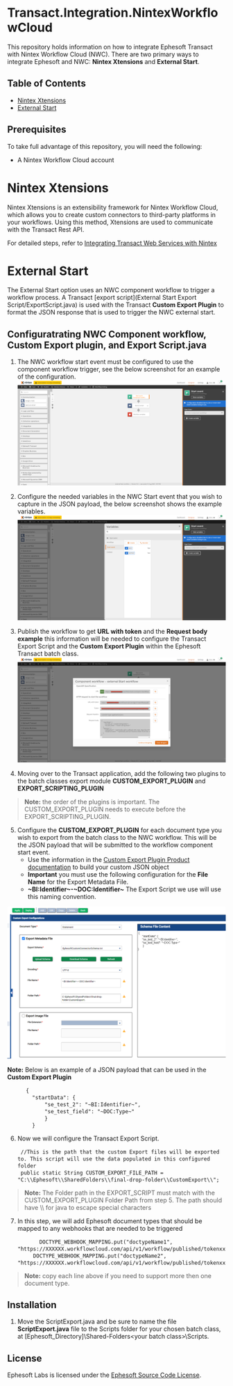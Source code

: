 
# Transact.Integration.NintexWorkflowCloud

This repository holds information on how to integrate Ephesoft Transact with Nintex Workflow Cloud (NWC). There are two primary ways to integrate Ephesoft and NWC: **Nintex Xtensions** and **External Start**.

## Table of Contents

- [Nintex Xtensions](#nintex-xtensions)
- [External Start](#external-start)

## Prerequisites

To take full advantage of this repository, you will need the following:
- A Nintex Workflow Cloud account

# Nintex Xtensions

Nintex Xtensions is an extensibility framework for Nintex Workflow Cloud, which allows you to create custom connectors to third-party platforms in your workflows. Using this method, Xtensions are used to communicate with the Transact Rest API.

For detailed steps, refer to [Integrating Transact Web Services with Nintex](https://ephesoft.com/docs/products/transact/developers/web-services-api/web-services-integrating-nintex/)

# External Start

The External Start option uses an NWC component workflow to trigger a workflow process.
A Transact [export script](External Start Export Script/ExportScript.java) is used with the Transact **Custom Export Plugin** to format the JSON response that is used to trigger the NWC external start.

## Configuratrating NWC Component workflow, Custom Export plugin, and Export Script.java
1) The NWC workflow start event must be configured to use the component workflow trigger, see the below screenshot for an example of the configuration.
![customconnector Image](/screenshots/2.png)  

2) Configure the needed variables in the NWC Start event that you wish to capture in the JSON payload, the below screenshot shows the example variables. 
![customconnector Image](/screenshots/3.png) 

3) Publish the workflow to get **URL with token**  and the **Request body example** this information will be needed to configure the Transact Export Script and the **Custom Export Plugin** within the Ephesoft Transact batch class. 
![customconnector Image](/screenshots/4.png) 

4)  Moving over to the Transact application, add the following two plugins to the batch classes export module **CUSTOM_EXPORT_PLUGIN** and **EXPORT_SCRIPTING_PLUGIN**
> **Note:** the order of the plugins is important. The CUSTOM_EXPORT_PLUGIN needs to execute before the EXPORT_SCRIPTING_PLUGIN.
5) Configure the **CUSTOM_EXPORT_PLUGIN** for each document type you wish to export from the batch class to the NWC workflow. This will be the JSON payload that will be submitted to the workflow component start event. 
    - Use the information in the [Custom Export Plugin Product documentation](https://ephesoft.com/docs/products/transact/features-and-functions/administrator/moduleplugin-configuration/export-module/custom-export-plugin-configuration-and-user-guide/) to build your custom JSON object
    - **Important** you must use the following configuration for the **File Name** for the Export Metadata File.
    - **\~BI:Identifier\~-\~DOC:Identifier\~** The Export Script we use will use this naming convention. 
  
  ![customconnector Image](/screenshots/1.png)
  
 **Note:**  Below is an example of a JSON payload that can be used in the **Custom Export Plugin**
  
		  {
		    "startData": {
		        "se_test_2": "~BI:Identifier~",
		        "se_test_field": "~DOC:Type~"
				}
			}

6) Now we will configure the Transact Export Script. 

		//This is the path that the custom Export files will be exported to. This script will use the data populated in this configured folder
		public static String CUSTOM_EXPORT_FILE_PATH = "C:\\Ephesoft\\SharedFolders\\final-drop-folder\\CustomExport\\";
> **Note:** The Folder path in the EXPORT_SCRIPT must match with the CUSTOM_EXPORT_PLUGIN Folder Path from step 5. The path should have \\\ for java to escape special characters
7) In this step, we will add Ephesoft document types that should be mapped to any webhooks that are needed to be triggered

		      DOCTYPE_WEBHOOK_MAPPING.put("doctypeName1", "https://XXXXXX.workflowcloud.com/api/v1/workflow/published/tokenxxxxxxxxxxxxxxx");
			DOCTYPE_WEBHOOK_MAPPING.put("doctypeName2", "https://XXXXXX.workflowcloud.com/api/v1/workflow/published/tokenxxxxxxxxxxxxxxx");
>**Note:** copy each line above if you need to support more then one document type.

## Installation
1) Move the ScriptExport.java and be sure to name the file **ScriptExport.java** file to the Scripts folder for your chosen batch class, at [Ephesoft_Directory]\Shared-Folders\<your batch class>\Scripts.

## License

Ephesoft Labs is licensed under the [Ephesoft Source Code License](https://github.com/Ephesoft-Labs/Transact.Integration.NintexWorkflowCloud/blob/master/LICENSE.md).